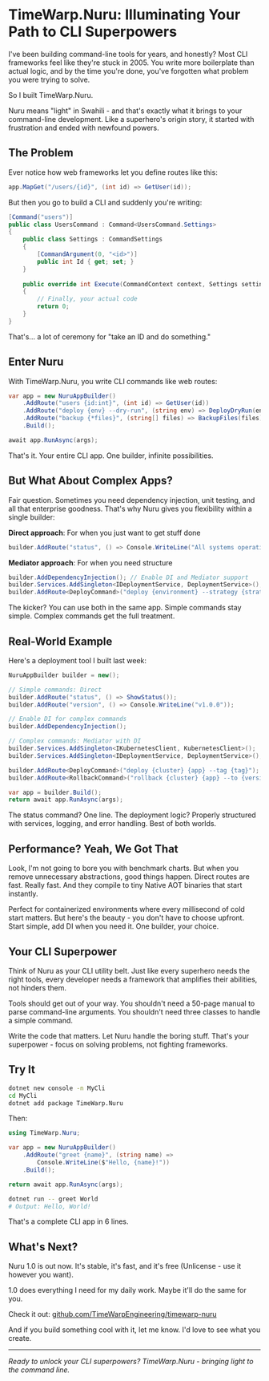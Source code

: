 # TimeWarp.Nuru: Illuminating Your Path to CLI Superpowers

I've been building command-line tools for years, and honestly? Most CLI frameworks feel like they're stuck in 2005. You write more boilerplate than actual logic, and by the time you're done, you've forgotten what problem you were trying to solve.

So I built TimeWarp.Nuru. 

Nuru means "light" in Swahili - and that's exactly what it brings to your command-line development. Like a superhero's origin story, it started with frustration and ended with newfound powers.

## The Problem

Ever notice how web frameworks let you define routes like this:

```csharp
app.MapGet("/users/{id}", (int id) => GetUser(id));
```

But then you go to build a CLI and suddenly you're writing:

```csharp
[Command("users")]
public class UsersCommand : Command<UsersCommand.Settings>
{
    public class Settings : CommandSettings
    {
        [CommandArgument(0, "<id>")]
        public int Id { get; set; }
    }
    
    public override int Execute(CommandContext context, Settings settings)
    {
        // Finally, your actual code
        return 0;
    }
}
```

That's... a lot of ceremony for "take an ID and do something."

## Enter Nuru

With TimeWarp.Nuru, you write CLI commands like web routes:

```csharp
var app = new NuruAppBuilder()
    .AddRoute("users {id:int}", (int id) => GetUser(id))
    .AddRoute("deploy {env} --dry-run", (string env) => DeployDryRun(env))
    .AddRoute("backup {*files}", (string[] files) => BackupFiles(files))
    .Build();

await app.RunAsync(args);
```

That's it. Your entire CLI app. One builder, infinite possibilities.

## But What About Complex Apps?

Fair question. Sometimes you need dependency injection, unit testing, and all that enterprise goodness. That's why Nuru gives you flexibility within a single builder:

**Direct approach**: For when you just want to get stuff done
```csharp
builder.AddRoute("status", () => Console.WriteLine("All systems operational"))
```

**Mediator approach**: For when you need structure
```csharp
builder.AddDependencyInjection(); // Enable DI and Mediator support
builder.Services.AddSingleton<IDeploymentService, DeploymentService>();
builder.AddRoute<DeployCommand>("deploy {environment} --strategy {strategy}");
```

The kicker? You can use both in the same app. Simple commands stay simple. Complex commands get the full treatment.

## Real-World Example

Here's a deployment tool I built last week:

```csharp
NuruAppBuilder builder = new();

// Simple commands: Direct
builder.AddRoute("status", () => ShowStatus());
builder.AddRoute("version", () => Console.WriteLine("v1.0.0"));

// Enable DI for complex commands
builder.AddDependencyInjection();

// Complex commands: Mediator with DI
builder.Services.AddSingleton<IKubernetesClient, KubernetesClient>();
builder.Services.AddSingleton<IDeploymentService, DeploymentService>();

builder.AddRoute<DeployCommand>("deploy {cluster} {app} --tag {tag}");
builder.AddRoute<RollbackCommand>("rollback {cluster} {app} --to {version}");

var app = builder.Build();
return await app.RunAsync(args);
```

The status command? One line. The deployment logic? Properly structured with services, logging, and error handling. Best of both worlds.

## Performance? Yeah, We Got That

Look, I'm not going to bore you with benchmark charts. But when you remove unnecessary abstractions, good things happen. Direct routes are fast. Really fast. And they compile to tiny Native AOT binaries that start instantly.

Perfect for containerized environments where every millisecond of cold start matters. But here's the beauty - you don't have to choose upfront. Start simple, add DI when you need it. One builder, your choice.

## Your CLI Superpower

Think of Nuru as your CLI utility belt. Just like every superhero needs the right tools, every developer needs a framework that amplifies their abilities, not hinders them.

Tools should get out of your way. You shouldn't need a 50-page manual to parse command-line arguments. You shouldn't need three classes to handle a simple command. 

Write the code that matters. Let Nuru handle the boring stuff. That's your superpower - focus on solving problems, not fighting frameworks.

## Try It

```bash
dotnet new console -n MyCli
cd MyCli
dotnet add package TimeWarp.Nuru
```

Then:

```csharp
using TimeWarp.Nuru;

var app = new NuruAppBuilder()
    .AddRoute("greet {name}", (string name) => 
        Console.WriteLine($"Hello, {name}!"))
    .Build();

return await app.RunAsync(args);
```

```bash
dotnet run -- greet World
# Output: Hello, World!
```

That's a complete CLI app in 6 lines.

## What's Next?

Nuru 1.0 is out now. It's stable, it's fast, and it's free (Unlicense - use it however you want).

1.0 does everything I need for my daily work. Maybe it'll do the same for you.

Check it out: [github.com/TimeWarpEngineering/timewarp-nuru](https://github.com/TimeWarpEngineering/timewarp-nuru)

And if you build something cool with it, let me know. I'd love to see what you create.

---

*Ready to unlock your CLI superpowers? TimeWarp.Nuru - bringing light to the command line.*